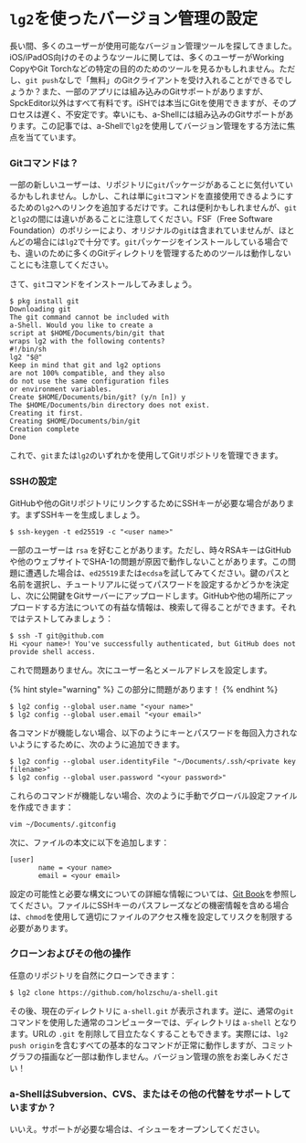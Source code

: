 # `lg2`を使ったバージョン管理の設定

長い間、多くのユーザーが使用可能なバージョン管理ツールを探してきました。iOS/iPadOS向けのそのようなツールに関しては、多くのユーザーがWorking CopyやGit Torchなどの特定の目的のためのツールを見るかもしれません。ただし、`git push`なしで「無料」のGitクライアントを受け入れることができるでしょうか？また、一部のアプリには組み込みのGitサポートがありますが、SpckEditor以外はすべて有料です。iSHでは本当にGitを使用できますが、そのプロセスは遅く、不安定です。幸いにも、a-Shellには組み込みのGitサポートがあります。この記事では、a-Shellで`lg2`を使用してバージョン管理をする方法に焦点を当てています。

### Gitコマンドは？

一部の新しいユーザーは、リポジトリに`git`パッケージがあることに気付いているかもしれません。しかし、これは単に`git`コマンドを直接使用できるようにするための`lg2`へのリンクを追加するだけです。これは便利かもしれませんが、`git`と`lg2`の間には違いがあることに注意してください。FSF（Free Software Foundation）のポリシーにより、オリジナルの`git`は含まれていませんが、ほとんどの場合には`lg2`で十分です。`git`パッケージをインストールしている場合でも、違いのために多くのGitディレクトリを管理するためのツールは動作しないことにも注意してください。

さて、`git`コマンドをインストールしてみましょう。

```
$ pkg install git
Downloading git
The git command cannot be included with
a-Shell. Would you like to create a
script at $HOME/Documents/bin/git that
wraps lg2 with the following contents?
#!/bin/sh
lg2 "$@"
Keep in mind that git and lg2 options
are not 100% compatible, and they also
do not use the same configuration files
or environment variables.
Create $HOME/Documents/bin/git? (y/n [n]) y
The $HOME/Documents/bin directory does not exist.
Creating it first.
Creating $HOME/Documents/bin/git
Creation complete
Done
```

これで、`git`または`lg2`のいずれかを使用してGitリポジトリを管理できます。

### SSHの設定

GitHubや他のGitリポジトリにリンクするためにSSHキーが必要な場合があります。まずSSHキーを生成しましょう。

```
$ ssh-keygen -t ed25519 -c "<user name>"
```

一部のユーザーは `rsa` を好むことがあります。ただし、時々RSAキーはGitHubや他のウェブサイトでSHA-1の問題が原因で動作しないことがあります。この問題に遭遇した場合は、`ed25519`または`ecdsa`を試してみてください。鍵のパスと名前を選択し、チュートリアルに従ってパスワードを設定するかどうかを決定し、次に公開鍵をGitサーバーにアップロードします。GitHubや他の場所にアップロードする方法についての有益な情報は、検索して得ることができます。それではテストしてみましょう：

```
$ ssh -T git@github.com
Hi <your name>! You've successfully authenticated, but GitHub does not provide shell access.
```

これで問題ありません。次にユーザー名とメールアドレスを設定します。

{% hint style="warning" %}
この部分に問題があります！
{% endhint %}

```
$ lg2 config --global user.name "<your name>"
$ lg2 config --global user.email "<your email>"
```

各コマンドが機能しない場合、以下のようにキーとパスワードを毎回入力されないようにするために、次のように追加できます。

```
$ lg2 config --global user.identityFile "~/Documents/.ssh/<private key filename>"
$ lg2 config --global user.password "<your password>"
```

これらのコマンドが機能しない場合、次のように手動でグローバル設定ファイルを作成できます：

```
vim ~/Documents/.gitconfig
```

次に、ファイルの本文に以下を追加します：

```
[user]
       name = <your name>
       email = <your email>
```

設定の可能性と必要な構文についての詳細な情報については、[Git Book](https://git-scm.com/docs/git-config#_configuration_file)を参照してください。ファイルにSSHキーのパスフレーズなどの機密情報を含める場合は、`chmod`を使用して適切にファイルのアクセス権を設定してリスクを制限する必要があります。

### クローンおよびその他の操作

任意のリポジトリを自然にクローンできます：

```
$ lg2 clone https://github.com/holzschu/a-shell.git
```

その後、現在のディレクトリに `a-shell.git` が表示されます。逆に、通常の`git`コマンドを使用した通常のコンピューターでは、ディレクトリは `a-shell` となります。URLの `.git` を削除して目立たなくすることもできます。実際には、`lg2 push origin`を含むすべての基本的なコマンドが正常に動作しますが、コミットグラフの描画など一部は動作しません。バージョン管理の旅をお楽しみください！

### a-ShellはSubversion、CVS、またはその他の代替をサポートしていますか？

いいえ。サポートが必要な場合は、イシューをオープンしてください。

